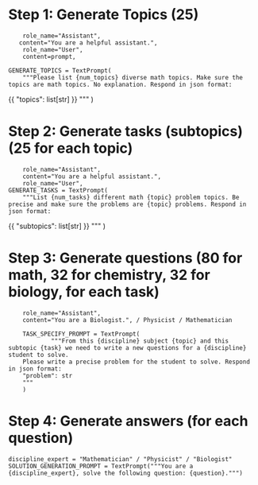 # Step 1: Generate Topics (25)

        role_name="Assistant",
       content="You are a helpful assistant.",
        role_name="User",
        content=prompt,

    GENERATE_TOPICS = TextPrompt(
        """Please list {num_topics} diverse math topics. Make sure the topics are math topics. No explanation. Respond in json format: 
{{ "topics": list[str] }}
"""
    )

# Step 2: Generate tasks (subtopics) (25 for each topic)


        role_name="Assistant",
        content="You are a helpful assistant.",
        role_name="User",
    GENERATE_TASKS = TextPrompt(
        """List {num_tasks} different math {topic} problem topics. Be precise and make sure the problems are {topic} problems. Respond in json format: 
{{ "subtopics": list[str] }}
"""
    )


# Step 3: Generate questions (80 for math, 32 for chemistry, 32 for biology, for each task)
        role_name="Assistant",
        content="You are a Biologist.", / Physicist / Mathematician

        TASK_SPECIFY_PROMPT = TextPrompt(
                """From this {discipline} subject {topic} and this subtopic {task} we need to write a new questions for a {discipline} student to solve.
        Please write a precise problem for the student to solve. Respond in json format: 
        "problem": str
        """
        )

# Step 4: Generate answers (for each question)

    discipline_expert = "Mathematician" / "Physicist" / "Biologist"
    SOLUTION_GENERATION_PROMPT = TextPrompt("""You are a {discipline_expert}, solve the following question: {question}.""")
